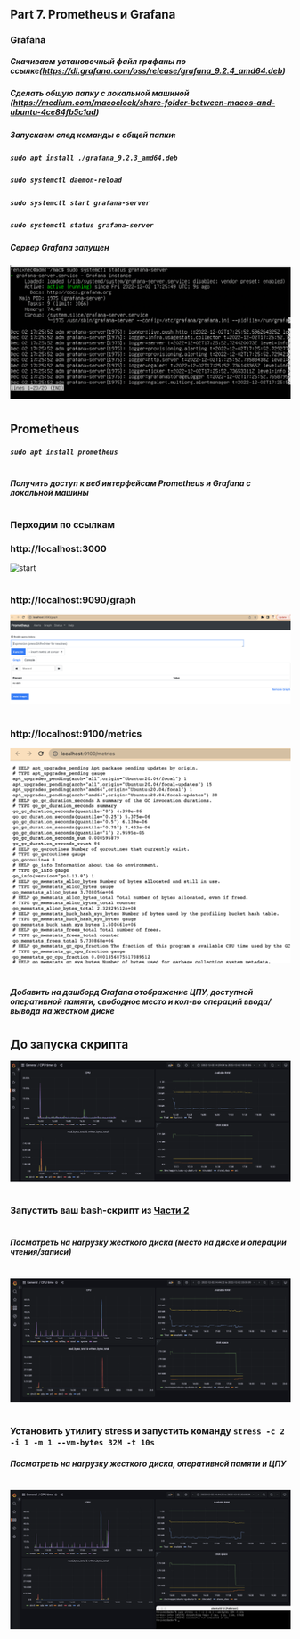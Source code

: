 ## Part 7. **Prometheus** и **Grafana**

### **Grafana** 
##### Скачиваем установочный файл графаны по ссылке(https://dl.grafana.com/oss/release/grafana_9.2.4_amd64.deb)
##### Cделать общую папку с локальной машиной (https://medium.com/macoclock/share-folder-between-macos-and-ubuntu-4ce84fb5c1ad)
##### Запускаем след команды с общей папки:
##### `sudo apt install ./grafana_9.2.3_amd64.deb`
##### `sudo systemctl daemon-reload`
##### `sudo systemctl start grafana-server`
##### `sudo systemctl status grafana-server`
##### Сервер Grafana запущен
![start](./imgs/serverStart.png)
#
## **Prometheus** 
##### `sudo apt install prometheus`
#
##### Получить доступ к веб интерфейсам **Prometheus** и **Grafana** с локальной машины
#
### Перходим по ссылкам
### http://localhost:3000
![start](./imgs/grafana1.png)
#
### http://localhost:9090/graph
![start](./imgs/link2.png)
#
### http://localhost:9100/metrics
![start](./imgs/link3.png)
#


#
##### Добавить на дашборд **Grafana** отображение ЦПУ, доступной оперативной памяти, свободное место и кол-во операций ввода/вывода на жестком диске
#
## До запуска скрипта
![start](./imgs/do.png)

#
### Запустить ваш bash-скрипт из [Части 2](#part-2-засорение-файловой-системы)
#
##### Посмотреть на нагрузку жесткого диска (место на диске и операции чтения/записи)
#
![start](./imgs/bash.png)

#
### Установить утилиту **stress** и запустить команду `stress -c 2 -i 1 -m 1 --vm-bytes 32M -t 10s`
##### Посмотреть на нагрузку жесткого диска, оперативной памяти и ЦПУ
#
![start](./imgs/stress.png)
#

